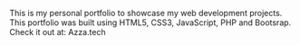 This is my personal portfolio to showcase my web development projects. 
This portfolio was built using HTML5, CSS3, JavaScript, PHP and Bootsrap.
Check it out at: Azza.tech 

